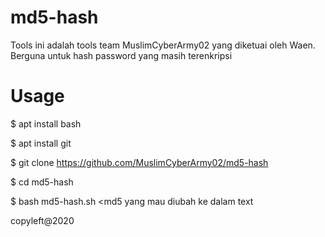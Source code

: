 # md5-hash

Tools ini adalah tools team MuslimCyberArmy02 yang diketuai oleh Waen. Berguna untuk hash password yang masih terenkripsi

# Usage

$ apt install bash

$ apt install git

$ git clone https://github.com/MuslimCyberArmy02/md5-hash

$ cd md5-hash

$ bash md5-hash.sh <md5 yang mau diubah ke dalam text

copyleft@2020
